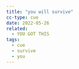 ```yaml
---
title: "you will survive"
cc-type: cue
date: 2022-05-26
related:
  - YOU GOT THIS
tags:
  - cue
  - survive
  - you
---
```

